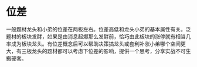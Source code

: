 # 位差

一般题材龙头和小弟的位差在两板左右。位差高低和龙头小弟的基本属性有关。泛题材的板块发酵，如果是由消息起爆那么发酵前，恰巧由此板块的涨停就有相当几率成为板块龙头。有位差概念后可以帮助决策搞龙头或套利补涨小弟哪个空间更大，有三板龙头的题材都可以考虑下位差的影响，提供一个思考，分享实战不可生搬硬套。